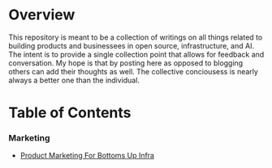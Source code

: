 # Overview
This repository is meant to be a collection of writings on all things related to building products and businessees in open source, infrastructure, and AI. The intent is to provide a single collection point that allows for feedback and conversation. My hope is that by posting here as opposed to blogging others can add their thoughts as well. The collective conciousess is nearly always a better one than the individual.

# Table of Contents

### Marketing
- [Product Marketing For Bottoms Up Infra](/thoughts/marketing/Product_Marketing_For_Bottoms_Up_Infra.md)
